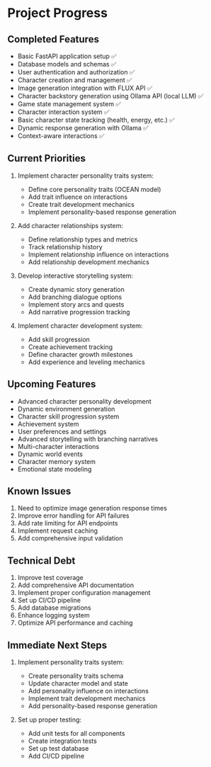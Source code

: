 # Project Progress

## Completed Features
- Basic FastAPI application setup ✅
- Database models and schemas ✅
- User authentication and authorization ✅
- Character creation and management ✅
- Image generation integration with FLUX API ✅
- Character backstory generation using Ollama API (local LLM) ✅
- Game state management system ✅
- Character interaction system ✅
- Basic character state tracking (health, energy, etc.) ✅
- Dynamic response generation with Ollama ✅
- Context-aware interactions ✅

## Current Priorities
1. Implement character personality traits system:
   - Define core personality traits (OCEAN model)
   - Add trait influence on interactions
   - Create trait development mechanics
   - Implement personality-based response generation

2. Add character relationships system:
   - Define relationship types and metrics
   - Track relationship history
   - Implement relationship influence on interactions
   - Add relationship development mechanics

3. Develop interactive storytelling system:
   - Create dynamic story generation
   - Add branching dialogue options
   - Implement story arcs and quests
   - Add narrative progression tracking

4. Implement character development system:
   - Add skill progression
   - Create achievement tracking
   - Define character growth milestones
   - Add experience and leveling mechanics

## Upcoming Features
- Advanced character personality development
- Dynamic environment generation
- Character skill progression system
- Achievement system
- User preferences and settings
- Advanced storytelling with branching narratives
- Multi-character interactions
- Dynamic world events
- Character memory system
- Emotional state modeling

## Known Issues
1. Need to optimize image generation response times
2. Improve error handling for API failures
3. Add rate limiting for API endpoints
4. Implement request caching
5. Add comprehensive input validation

## Technical Debt
1. Improve test coverage
2. Add comprehensive API documentation
3. Implement proper configuration management
4. Set up CI/CD pipeline
5. Add database migrations
6. Enhance logging system
7. Optimize API performance and caching

## Immediate Next Steps
1. Implement personality traits system:
   - Create personality traits schema
   - Update character model and state
   - Add personality influence on interactions
   - Implement trait development mechanics
   - Add personality-based response generation

2. Set up proper testing:
   - Add unit tests for all components
   - Create integration tests
   - Set up test database
   - Add CI/CD pipeline 